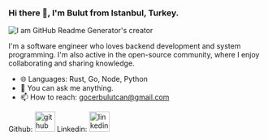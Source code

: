 ### Hi there 👋, I'm Bulut from Istanbul, Turkey.
![I am GitHub Readme Generator's creator](https://images.squarespace-cdn.com/content/v1/5e10bdc20efb8f0d169f85f9/1632583991063-DG67R13E0S7XK244CSVE/rust-vs-go.png?format=2500w)

I'm a software engineer who loves backend development and system programming. I'm also active in the open-source community, where I enjoy collaborating and sharing knowledge.

- 🌐 Languages: Rust, Go, Node, Python 
- 💬 You can ask me anything.
- 📫 How to reach: gocerbulutcan@gmail.com 

Github: [<img src='https://cdn.jsdelivr.net/npm/simple-icons@3.0.1/icons/github.svg' alt='github' height='40'>](https://github.com/bulutcan99) 
Linkedin: [<img src='https://cdn.jsdelivr.net/npm/simple-icons@3.0.1/icons/linkedin.svg' alt='linkedin' height='40'>](https://www.linkedin.com/in/bulutcangocer/)  
